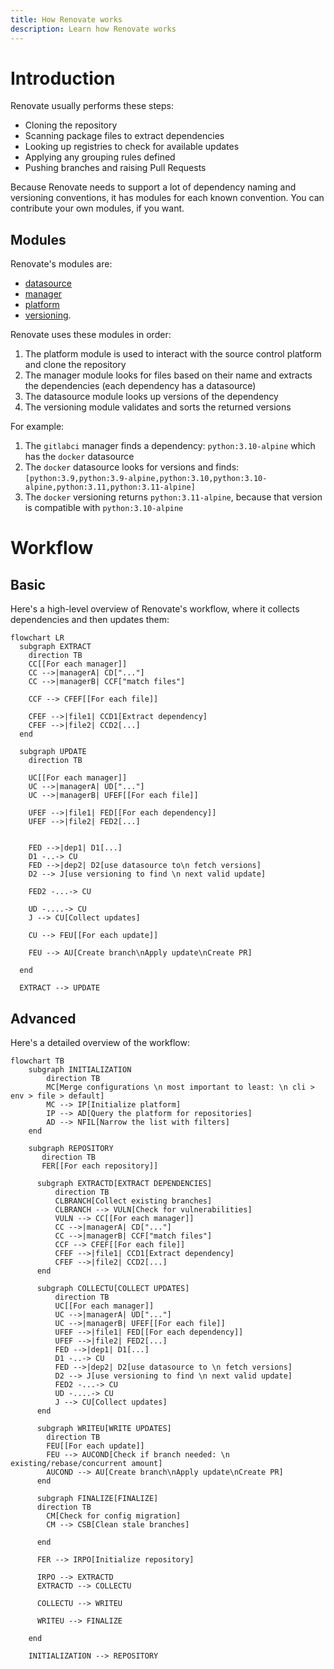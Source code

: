 ```yaml
---
title: How Renovate works
description: Learn how Renovate works
---
```


# Introduction

Renovate usually performs these steps:

- Cloning the repository
- Scanning package files to extract dependencies
- Looking up registries to check for available updates
- Applying any grouping rules defined
- Pushing branches and raising Pull Requests

Because Renovate needs to support a lot of dependency naming and versioning conventions, it has modules for each known convention.
You can contribute your own modules, if you want.

## Modules

Renovate's modules are:

- [datasource](../modules/datasource/index.md)
- [manager](../modules/manager/index.md)
- [platform](../modules/platform/index.md)
- [versioning](../modules/versioning.md).

Renovate uses these modules in order:

1. The platform module is used to interact with the source control platform and clone the repository
1. The manager module looks for files based on their name and extracts the dependencies (each dependency has a datasource)
1. The datasource module looks up versions of the dependency
1. The versioning module validates and sorts the returned versions

For example:

1. The `gitlabci` manager finds a dependency: `python:3.10-alpine` which has the `docker` datasource
2. The `docker` datasource looks for versions and finds: `[python:3.9,python:3.9-alpine,python:3.10,python:3.10-alpine,python:3.11,python:3.11-alpine]`
3. The `docker` versioning returns `python:3.11-alpine`, because that version is compatible with `python:3.10-alpine`

# Workflow

## Basic

Here's a high-level overview of Renovate's workflow, where it collects dependencies and then updates them:

```mermaid
flowchart LR
  subgraph EXTRACT
    direction TB
    CC[[For each manager]]
    CC -->|managerA| CD["..."]
    CC -->|managerB| CCF["match files"]

    CCF --> CFEF[[For each file]]

    CFEF -->|file1| CCD1[Extract dependency]
    CFEF -->|file2| CCD2[...]
  end

  subgraph UPDATE
    direction TB

    UC[[For each manager]]
    UC -->|managerA| UD["..."]
    UC -->|managerB| UFEF[[For each file]]

    UFEF -->|file1| FED[[For each dependency]]
    UFEF -->|file2| FED2[...]


    FED -->|dep1| D1[...]
    D1 -..-> CU
    FED -->|dep2| D2[use datasource to\n fetch versions]
    D2 --> J[use versioning to find \n next valid update]

    FED2 -...-> CU

    UD -....-> CU
    J --> CU[Collect updates]

    CU --> FEU[[For each update]]

    FEU --> AU[Create branch\nApply update\nCreate PR]

  end

  EXTRACT --> UPDATE
```

## Advanced

Here's a detailed overview of the workflow:

```mermaid
flowchart TB
    subgraph INITIALIZATION
        direction TB
        MC[Merge configurations \n most important to least: \n cli > env > file > default]
        MC --> IP[Initialize platform]
        IP --> AD[Query the platform for repositories]
        AD --> NFIL[Narrow the list with filters]
    end

    subgraph REPOSITORY
       direction TB
       FER[[For each repository]]

      subgraph EXTRACTD[EXTRACT DEPENDENCIES]
          direction TB
          CLBRANCH[Collect existing branches]
          CLBRANCH --> VULN[Check for vulnerabilities]
          VULN --> CC[[For each manager]]
          CC -->|managerA| CD["..."]
          CC -->|managerB| CCF["match files"]
          CCF --> CFEF[[For each file]]
          CFEF -->|file1| CCD1[Extract dependency]
          CFEF -->|file2| CCD2[...]
      end

      subgraph COLLECTU[COLLECT UPDATES]
          direction TB
          UC[[For each manager]]
          UC -->|managerA| UD["..."]
          UC -->|managerB| UFEF[[For each file]]
          UFEF -->|file1| FED[[For each dependency]]
          UFEF -->|file2| FED2[...]
          FED -->|dep1| D1[...]
          D1 -..-> CU
          FED -->|dep2| D2[use datasource to \n fetch versions]
          D2 --> J[use versioning to find \n next valid update]
          FED2 -...-> CU
          UD -....-> CU
          J --> CU[Collect updates]
      end

      subgraph WRITEU[WRITE UPDATES]
        direction TB
        FEU[[For each update]]
        FEU --> AUCOND[Check if branch needed: \n existing/rebase/concurrent amount]
        AUCOND --> AU[Create branch\nApply update\nCreate PR]
      end

      subgraph FINALIZE[FINALIZE]
      direction TB
        CM[Check for config migration]
        CM --> CSB[Clean stale branches]

      end

      FER --> IRPO[Initialize repository]

      IRPO --> EXTRACTD
      EXTRACTD --> COLLECTU

      COLLECTU --> WRITEU

      WRITEU --> FINALIZE

    end

    INITIALIZATION --> REPOSITORY
```
